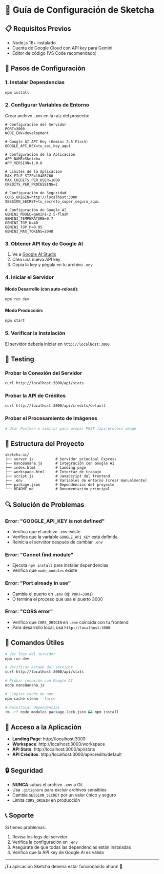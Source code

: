 # 🚀 Guía de Configuración de Sketcha

## 📋 Requisitos Previos

- Node.js 16+ instalado
- Cuenta de Google Cloud con API key para Gemini
- Editor de código (VS Code recomendado)

## 🔧 Pasos de Configuración

### 1. Instalar Dependencias
```bash
npm install
```

### 2. Configurar Variables de Entorno
Crear archivo `.env` en la raíz del proyecto:

```env
# Configuración del Servidor
PORT=3000
NODE_ENV=development

# Google AI API Key (Gemini 2.5 Flash)
GOOGLE_API_KEY=tu_api_key_aqui

# Configuración de la Aplicación
APP_NAME=Sketcha
APP_VERSION=1.0.0

# Límites de la Aplicación
MAX_FILE_SIZE=10485760
MAX_CREDITS_PER_USER=1000
CREDITS_PER_PROCESSING=2

# Configuración de Seguridad
CORS_ORIGIN=http://localhost:3000
SESSION_SECRET=tu_secreto_super_seguro_aqui

# Configuración de Google AI
GEMINI_MODEL=gemini-2.5-flash
GEMINI_TEMPERATURE=0.7
GEMINI_TOP_K=40
GEMINI_TOP_P=0.95
GEMINI_MAX_TOKENS=2048
```

### 3. Obtener API Key de Google AI

1. Ve a [Google AI Studio](https://makersuite.google.com/app/apikey)
2. Crea una nueva API key
3. Copia la key y pégala en tu archivo `.env`

### 4. Iniciar el Servidor

#### Modo Desarrollo (con auto-reload):
```bash
npm run dev
```

#### Modo Producción:
```bash
npm start
```

### 5. Verificar la Instalación

El servidor debería iniciar en `http://localhost:3000`

## 🧪 Testing

### Probar la Conexión del Servidor
```bash
curl http://localhost:3000/api/stats
```

### Probar la API de Créditos
```bash
curl http://localhost:3000/api/credits/default
```

### Probar el Procesamiento de Imágenes
```bash
# Usar Postman o similar para probar POST /api/process-image
```

## 📁 Estructura del Proyecto

```
sketcha-ai/
├── server.js          # Servidor principal Express
├── nanoBanana.js      # Integración con Google AI
├── index.html         # Landing page
├── workspace.html     # Interfaz de trabajo
├── script.js          # JavaScript del frontend
├── .env               # Variables de entorno (crear manualmente)
├── package.json       # Dependencias del proyecto
└── README.md          # Documentación principal
```

## 🔍 Solución de Problemas

### Error: "GOOGLE_API_KEY is not defined"
- Verifica que el archivo `.env` existe
- Verifica que la variable `GOOGLE_API_KEY` está definida
- Reinicia el servidor después de cambiar `.env`

### Error: "Cannot find module"
- Ejecuta `npm install` para instalar dependencias
- Verifica que `node_modules` existe

### Error: "Port already in use"
- Cambia el puerto en `.env` (ej: `PORT=3001`)
- O termina el proceso que usa el puerto 3000

### Error: "CORS error"
- Verifica que `CORS_ORIGIN` en `.env` coincida con tu frontend
- Para desarrollo local, usa `http://localhost:3000`

## 🚀 Comandos Útiles

```bash
# Ver logs del servidor
npm run dev

# Verificar estado del servidor
curl http://localhost:3000/api/stats

# Probar conexión con Google AI
node nanoBanana.js

# Limpiar cache de npm
npm cache clean --force

# Reinstalar dependencias
rm -rf node_modules package-lock.json && npm install
```

## 📱 Acceso a la Aplicación

- **Landing Page**: http://localhost:3000
- **Workspace**: http://localhost:3000/workspace
- **API Stats**: http://localhost:3000/api/stats
- **API Créditos**: http://localhost:3000/api/credits/default

## 🔒 Seguridad

- **NUNCA** subas el archivo `.env` a Git
- Usa `.gitignore` para excluir archivos sensibles
- Cambia `SESSION_SECRET` por un valor único y seguro
- Limita `CORS_ORIGIN` en producción

## 📞 Soporte

Si tienes problemas:
1. Revisa los logs del servidor
2. Verifica la configuración en `.env`
3. Asegúrate de que todas las dependencias están instaladas
4. Verifica que la API key de Google AI es válida

---

¡Tu aplicación Sketcha debería estar funcionando ahora! 🎉

